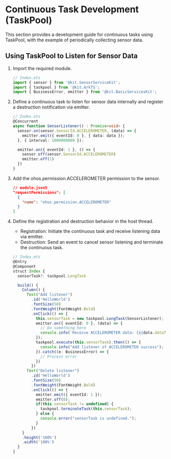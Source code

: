 # Continuous Task Development (TaskPool)
<!--Kit: ArkTS-->
<!--Subsystem: CommonLibrary-->
<!--Owner: @lijiamin2025-->
<!--Designer: @weng-changcheng-->
<!--Tester: @kirl75; @zsw_zhushiwei-->
<!--Adviser: @ge-yafang-->

This section provides a development guide for continuous tasks using TaskPool, with the example of periodically collecting sensor data.

## Using TaskPool to Listen for Sensor Data

1. Import the required module.

   ```ts
   // Index.ets
   import { sensor } from '@kit.SensorServiceKit';
   import { taskpool } from '@kit.ArkTS';
   import { BusinessError, emitter } from '@kit.BasicServicesKit';
   ```

2. Define a continuous task to listen for sensor data internally and register a destruction notification via emitter.

   ```ts
   // Index.ets
   @Concurrent
   async function SensorListener() : Promise<void> {
     sensor.on(sensor.SensorId.ACCELEROMETER, (data) => {
       emitter.emit({ eventId: 0 }, { data: data });
     }, { interval: 1000000000 });
   
     emitter.on({ eventId: 1 }, () => {
       sensor.off(sensor.SensorId.ACCELEROMETER)
       emitter.off(1)
     })
   }
   ```

3. Add the ohos.permission.ACCELEROMETER permission to the sensor.

   ```json
   // module.json5
   "requestPermissions": [
     {
       "name": "ohos.permission.ACCELEROMETER"
     }
   ]
   ```
4. Define the registration and destruction behavior in the host thread.
   - Registration: Initiate the continuous task and receive listening data via emitter.
   - Destruction: Send an event to cancel sensor listening and terminate the continuous task.

   ```ts
   // Index.ets
   @Entry
   @Component
   struct Index {
     sensorTask?: taskpool.LongTask
   
     build() {
       Column() {
         Text("Add listener")
           .id('HelloWorld')
           .fontSize(50)
           .fontWeight(FontWeight.Bold)
           .onClick(() => {
             this.sensorTask = new taskpool.LongTask(SensorListener);
             emitter.on({ eventId: 0 }, (data) => {
               // Do something here
               console.info(`Receive ACCELEROMETER data: {${data.data?.x}, ${data.data?.y}, ${data.data?.z}}`);
             });
             taskpool.execute(this.sensorTask).then(() => {
               console.info("Add listener of ACCELEROMETER success");
             }).catch((e: BusinessError) => {
               // Process error
             })
           })
         Text("Delete listener")
           .id('HelloWorld')
           .fontSize(50)
           .fontWeight(FontWeight.Bold)
           .onClick(() => {
             emitter.emit({ eventId: 1 });
             emitter.off(0);
             if(this.sensorTask != undefined) {
               taskpool.terminateTask(this.sensorTask);
             } else {
               console.error("sensorTask is undefined.");
             }
           })
       }
       .height('100%')
       .width('100%')
     }
   }
   ```
   <!-- @[taskpool_listen_sensor_data](https://gitcode.com/openharmony/applications_app_samples/blob/master/code/DocsSample/ArkTS/ArkTsConcurrent/ApplicationMultithreadingDevelopment/ApplicationMultithreading/entry/src/main/ets/managers/LongTimeTaskGuide.ets) -->
   
   
